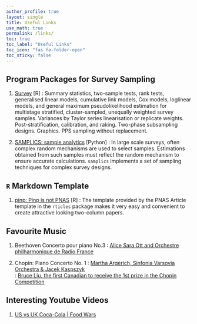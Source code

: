 ```yaml
---
author_profile: true
layout: single
title: Useful Links
use_math: true
permalink: /links/
toc: true
toc_label: "Useful Links"
toc_icon: "fas fa-folder-open"
toc_sticky: false
---
```


## Program Packages for Survey Sampling
1. <a href="http://r-survey.r-forge.r-project.org/survey/">Survey</a> [R]
: Summary statistics, two-sample tests, rank tests, generalised linear models, 
  cumulative link models, Cox models, loglinear models, and 
  general maximum pseudolikelihood estimation for multistage stratified, 
  cluster-sampled, unequally weighted survey samples. 
  Variances by Taylor series linearisation or replicate weights. 
  Post-stratification, calibration, and raking. 
  Two-phase subsampling designs. Graphics. PPS sampling without replacement. 
  
2. <a href="https://samplics.readthedocs.io/en/latest/">SAMPLICS: sample analytics</a> [Python]
: In large scale surveys, often complex random mechanisms are used to select samples. 
  Estimations obtained from such samples must reflect the random mechanism to ensure accurate calculations. 
  `samplics` implements a set of sampling techniques for complex survey designs.
  
## `R` Markdown Template 
1. <a href="http://dirk.eddelbuettel.com/code/pinp.html">pinp: Pinp is not PNAS</a> [R]
: The template provided by the PNAS Article template in the `rticles` package makes 
  it very easy and convenient to create attractive looking two-column papers.

## Favourite Music
1. Beethoven Concerto pour piano No.3
: <a href="https://www.youtube.com/watch?v=ojNghRTBV90">Alice Sara Ott and Orchestre philharmonique de Radio France</a>

2. Chopin: Piano Concerto No. 1
: <a href="https://www.youtube.com/watch?v=uUTFVNAa2_E">Martha Argerich, Sinfonia Varsovia Orchestra & Jacek Kaspszyk</a><br>
: <a href="https://www.youtube.com/watch?v=UcOjKXIR8Iw">Bruce Liu, the first Canadian to receive the 1st prize in the Chopin Competition</a>

## Interesting Youtube Videos
1. <a href="https://www.youtube.com/watch?v=lixkJv3MLdc">US vs UK Coca-Cola | Food Wars</a>
  